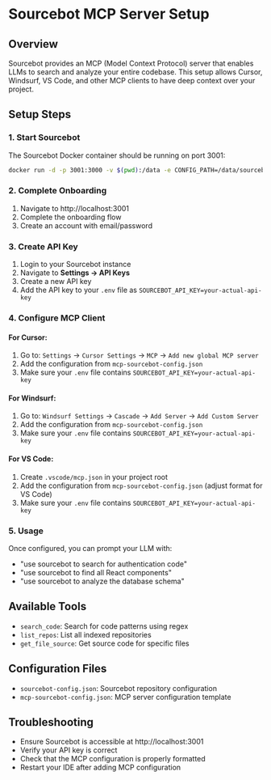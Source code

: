 # Sourcebot MCP Server Setup

## Overview
Sourcebot provides an MCP (Model Context Protocol) server that enables LLMs to search and analyze your entire codebase. This setup allows Cursor, Windsurf, VS Code, and other MCP clients to have deep context over your project.

## Setup Steps

### 1. Start Sourcebot
The Sourcebot Docker container should be running on port 3001:
```bash
docker run -d -p 3001:3000 -v $(pwd):/data -e CONFIG_PATH=/data/sourcebot-config.json --name sourcebot-pixel ghcr.io/sourcebot-dev/sourcebot:latest
```

### 2. Complete Onboarding
1. Navigate to http://localhost:3001
2. Complete the onboarding flow
3. Create an account with email/password

### 3. Create API Key
1. Login to your Sourcebot instance
2. Navigate to **Settings -> API Keys**
3. Create a new API key
4. Add the API key to your `.env` file as `SOURCEBOT_API_KEY=your-actual-api-key`

### 4. Configure MCP Client

#### For Cursor:
1. Go to: `Settings` -> `Cursor Settings` -> `MCP` -> `Add new global MCP server`
2. Add the configuration from `mcp-sourcebot-config.json`
3. Make sure your `.env` file contains `SOURCEBOT_API_KEY=your-actual-api-key`

#### For Windsurf:
1. Go to: `Windsurf Settings` -> `Cascade` -> `Add Server` -> `Add Custom Server`
2. Add the configuration from `mcp-sourcebot-config.json`
3. Make sure your `.env` file contains `SOURCEBOT_API_KEY=your-actual-api-key`

#### For VS Code:
1. Create `.vscode/mcp.json` in your project root
2. Add the configuration from `mcp-sourcebot-config.json` (adjust format for VS Code)
3. Make sure your `.env` file contains `SOURCEBOT_API_KEY=your-actual-api-key`

### 5. Usage
Once configured, you can prompt your LLM with:
- "use sourcebot to search for authentication code"
- "use sourcebot to find all React components"
- "use sourcebot to analyze the database schema"

## Available Tools
- `search_code`: Search for code patterns using regex
- `list_repos`: List all indexed repositories
- `get_file_source`: Get source code for specific files

## Configuration Files
- `sourcebot-config.json`: Sourcebot repository configuration
- `mcp-sourcebot-config.json`: MCP server configuration template

## Troubleshooting
- Ensure Sourcebot is accessible at http://localhost:3001
- Verify your API key is correct
- Check that the MCP configuration is properly formatted
- Restart your IDE after adding MCP configuration
